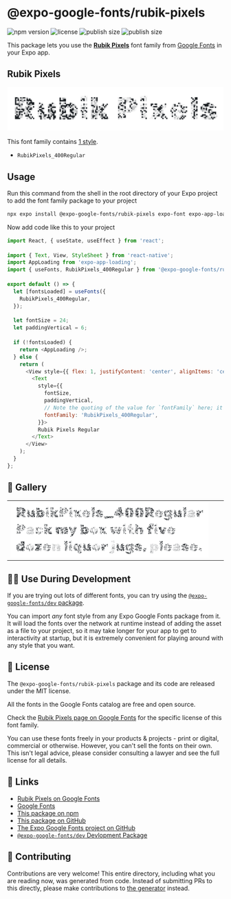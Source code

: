 # @expo-google-fonts/rubik-pixels

![npm version](https://flat.badgen.net/npm/v/@expo-google-fonts/rubik-pixels)
![license](https://flat.badgen.net/github/license/expo/google-fonts)
![publish size](https://flat.badgen.net/packagephobia/install/@expo-google-fonts/rubik-pixels)
![publish size](https://flat.badgen.net/packagephobia/publish/@expo-google-fonts/rubik-pixels)

This package lets you use the [**Rubik Pixels**](https://fonts.google.com/specimen/Rubik+Pixels) font family from [Google Fonts](https://fonts.google.com/) in your Expo app.

## Rubik Pixels

![Rubik Pixels](./font-family.png)

This font family contains [1 style](#-gallery).

- `RubikPixels_400Regular`

## Usage

Run this command from the shell in the root directory of your Expo project to add the font family package to your project
```sh
npx expo install @expo-google-fonts/rubik-pixels expo-font expo-app-loading
```

Now add code like this to your project
```js
import React, { useState, useEffect } from 'react';

import { Text, View, StyleSheet } from 'react-native';
import AppLoading from 'expo-app-loading';
import { useFonts, RubikPixels_400Regular } from '@expo-google-fonts/rubik-pixels';

export default () => {
  let [fontsLoaded] = useFonts({
    RubikPixels_400Regular,
  });

  let fontSize = 24;
  let paddingVertical = 6;

  if (!fontsLoaded) {
    return <AppLoading />;
  } else {
    return (
      <View style={{ flex: 1, justifyContent: 'center', alignItems: 'center' }}>
        <Text
          style={{
            fontSize,
            paddingVertical,
            // Note the quoting of the value for `fontFamily` here; it expects a string!
            fontFamily: 'RubikPixels_400Regular',
          }}>
          Rubik Pixels Regular
        </Text>
      </View>
    );
  }
};

```

## 🔡 Gallery


||||
|-|-|-|
|![RubikPixels_400Regular](./RubikPixels_400Regular.ttf.png)||||


## 👩‍💻 Use During Development

If you are trying out lots of different fonts, you can try using the [`@expo-google-fonts/dev` package](https://github.com/expo/google-fonts/tree/master/font-packages/dev#readme).

You can import *any* font style from any Expo Google Fonts package from it. It will load the fonts
over the network at runtime instead of adding the asset as a file to your project, so it may take longer
for your app to get to interactivity at startup, but it is extremely convenient
for playing around with any style that you want.

## 📖 License

The `@expo-google-fonts/rubik-pixels` package and its code are released under the MIT license.

All the fonts in the Google Fonts catalog are free and open source.

Check the [Rubik Pixels page on Google Fonts](https://fonts.google.com/specimen/Rubik+Pixels) for the specific license of this font family.

You can use these fonts freely in your products & projects - print or digital, commercial or otherwise. However, you can't sell the fonts on their own. This isn't legal advice, please consider consulting a lawyer and see the full license for all details.

## 🔗 Links

- [Rubik Pixels on Google Fonts](https://fonts.google.com/specimen/Rubik+Pixels)
- [Google Fonts](https://fonts.google.com/)
- [This package on npm](https://www.npmjs.com/package/@expo-google-fonts/rubik-pixels)
- [This package on GitHub](https://github.com/expo/google-fonts/tree/master/font-packages/rubik-pixels)
- [The Expo Google Fonts project on GitHub](https://github.com/expo/google-fonts)
- [`@expo-google-fonts/dev` Devlopment Package](https://github.com/expo/google-fonts/tree/master/font-packages/dev)

## 🤝 Contributing

Contributions are very welcome! This entire directory, including what you are reading now, was generated from code. Instead of submitting PRs to this directly, please make contributions to [the generator](https://github.com/expo/google-fonts/tree/master/packages/generator) instead.
